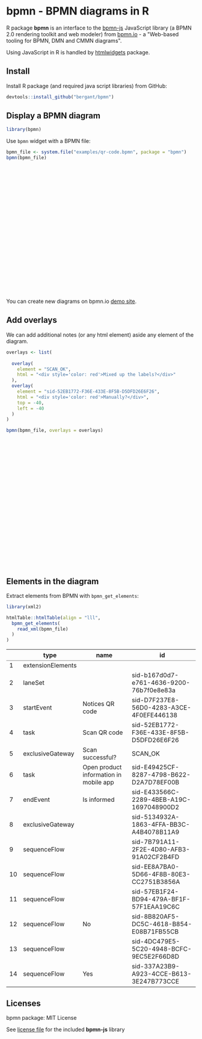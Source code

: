 # bpmn - BPMN diagrams in R



R package **bpmn** is an interface to the [bpmn-js](https://github.com/bpmn-io/bpmn-js) JavaScript library (a BPMN 2.0 rendering toolkit and web modeler) from [bpmn.io](https://bpmn.io/) - a "Web-based tooling for BPMN, DMN and CMMN diagrams".
 
Using JavaScript in R is handled by [htmlwidgets](https://github.com/ramnathv/htmlwidgets) package. 


## Install 
Install R package (and required java script libraries) from GitHub:


```r
devtools::install_github("bergant/bpmn")
```


## Display a BPMN diagram


```r
library(bpmn)
```


Use `bpmn` widget with a BPMN file:


```r
bpmn_file <- system.file("examples/qr-code.bpmn", package = "bpmn")
bpmn(bpmn_file)
```

<!--html_preserve--><div id="htmlwidget-8d5c1e94c0fe0ba910f8" style="width:864px;height:336px;" class="bpmn html-widget"></div>
<script type="application/json" data-for="htmlwidget-8d5c1e94c0fe0ba910f8">{"x":{"bpmn_model":"<?xml version=\"1.0\" encoding=\"UTF-8\"?>\n<definitions xmlns=\"http://www.omg.org/spec/BPMN/20100524/MODEL\" xmlns:bpmndi=\"http://www.omg.org/spec/BPMN/20100524/DI\" xmlns:omgdc=\"http://www.omg.org/spec/DD/20100524/DC\" xmlns:omgdi=\"http://www.omg.org/spec/DD/20100524/DI\" xmlns:xsi=\"http://www.w3.org/2001/XMLSchema-instance\" expressionLanguage=\"http://www.w3.org/1999/XPath\" typeLanguage=\"http://www.w3.org/2001/XMLSchema\" targetNamespace=\"\" xsi:schemaLocation=\"http://www.omg.org/spec/BPMN/20100524/MODEL http://www.omg.org/spec/BPMN/2.0/20100501/BPMN20.xsd\">\n  <collaboration id=\"sid-c0e745ff-361e-4afb-8c8d-2a1fc32b1424\">\n    <participant id=\"sid-87F4C1D6-25E1-4A45-9DA7-AD945993D06F\" name=\"Customer\" processRef=\"sid-C3803939-0872-457F-8336-EAE484DC4A04\">\n    <\/participant>\n  <\/collaboration>\n  <process id=\"sid-C3803939-0872-457F-8336-EAE484DC4A04\" isClosed=\"false\" isExecutable=\"false\" name=\"Customer\" processType=\"None\">\n    <extensionElements/>\n    <laneSet id=\"sid-b167d0d7-e761-4636-9200-76b7f0e8e83a\">\n      <lane id=\"sid-57E4FE0D-18E4-478D-BC5D-B15164E93254\">\n        <flowNodeRef>sid-D7F237E8-56D0-4283-A3CE-4F0EFE446138<\/flowNodeRef>\n        <flowNodeRef>sid-52EB1772-F36E-433E-8F5B-D5DFD26E6F26<\/flowNodeRef>\n        <flowNodeRef>SCAN_OK<\/flowNodeRef>\n        <flowNodeRef>sid-E49425CF-8287-4798-B622-D2A7D78EF00B<\/flowNodeRef>\n        <flowNodeRef>sid-E433566C-2289-4BEB-A19C-1697048900D2<\/flowNodeRef>\n        <flowNodeRef>sid-5134932A-1863-4FFA-BB3C-A4B4078B11A9<\/flowNodeRef>\n      <\/lane>\n    <\/laneSet>\n    <startEvent id=\"sid-D7F237E8-56D0-4283-A3CE-4F0EFE446138\" name=\"Notices&#10;QR code\">\n      <outgoing>sid-7B791A11-2F2E-4D80-AFB3-91A02CF2B4FD<\/outgoing>\n    <\/startEvent>\n    <task completionQuantity=\"1\" id=\"sid-52EB1772-F36E-433E-8F5B-D5DFD26E6F26\" isForCompensation=\"false\" name=\"Scan QR code\" startQuantity=\"1\">\n      <incoming>sid-4DC479E5-5C20-4948-BCFC-9EC5E2F66D8D<\/incoming>\n      <outgoing>sid-EE8A7BA0-5D66-4F8B-80E3-CC2751B3856A<\/outgoing>\n    <\/task>\n    <exclusiveGateway gatewayDirection=\"Diverging\" id=\"SCAN_OK\" name=\"Scan successful?&#10;\">\n      <incoming>sid-EE8A7BA0-5D66-4F8B-80E3-CC2751B3856A<\/incoming>\n      <outgoing>sid-8B820AF5-DC5C-4618-B854-E08B71FB55CB<\/outgoing>\n      <outgoing>sid-337A23B9-A923-4CCE-B613-3E247B773CCE<\/outgoing>\n    <\/exclusiveGateway>\n    <task completionQuantity=\"1\" id=\"sid-E49425CF-8287-4798-B622-D2A7D78EF00B\" isForCompensation=\"false\" name=\"Open product information in mobile  app\" startQuantity=\"1\">\n      <incoming>sid-8B820AF5-DC5C-4618-B854-E08B71FB55CB<\/incoming>\n      <outgoing>sid-57EB1F24-BD94-479A-BF1F-57F1EAA19C6C<\/outgoing>\n    <\/task>\n    <endEvent id=\"sid-E433566C-2289-4BEB-A19C-1697048900D2\" name=\"Is informed\">\n      <incoming>sid-57EB1F24-BD94-479A-BF1F-57F1EAA19C6C<\/incoming>\n    <\/endEvent>\n    <exclusiveGateway gatewayDirection=\"Converging\" id=\"sid-5134932A-1863-4FFA-BB3C-A4B4078B11A9\">\n      <incoming>sid-7B791A11-2F2E-4D80-AFB3-91A02CF2B4FD<\/incoming>\n      <incoming>sid-337A23B9-A923-4CCE-B613-3E247B773CCE<\/incoming>\n      <outgoing>sid-4DC479E5-5C20-4948-BCFC-9EC5E2F66D8D<\/outgoing>\n    <\/exclusiveGateway>\n    <sequenceFlow id=\"sid-7B791A11-2F2E-4D80-AFB3-91A02CF2B4FD\" sourceRef=\"sid-D7F237E8-56D0-4283-A3CE-4F0EFE446138\" targetRef=\"sid-5134932A-1863-4FFA-BB3C-A4B4078B11A9\"/>\n    <sequenceFlow id=\"sid-EE8A7BA0-5D66-4F8B-80E3-CC2751B3856A\" sourceRef=\"sid-52EB1772-F36E-433E-8F5B-D5DFD26E6F26\" targetRef=\"SCAN_OK\"/>\n    <sequenceFlow id=\"sid-57EB1F24-BD94-479A-BF1F-57F1EAA19C6C\" sourceRef=\"sid-E49425CF-8287-4798-B622-D2A7D78EF00B\" targetRef=\"sid-E433566C-2289-4BEB-A19C-1697048900D2\"/>\n    <sequenceFlow id=\"sid-8B820AF5-DC5C-4618-B854-E08B71FB55CB\" name=\"No\" sourceRef=\"SCAN_OK\" targetRef=\"sid-E49425CF-8287-4798-B622-D2A7D78EF00B\"/>\n    <sequenceFlow id=\"sid-4DC479E5-5C20-4948-BCFC-9EC5E2F66D8D\" sourceRef=\"sid-5134932A-1863-4FFA-BB3C-A4B4078B11A9\" targetRef=\"sid-52EB1772-F36E-433E-8F5B-D5DFD26E6F26\"/>\n    <sequenceFlow id=\"sid-337A23B9-A923-4CCE-B613-3E247B773CCE\" name=\"Yes\" sourceRef=\"SCAN_OK\" targetRef=\"sid-5134932A-1863-4FFA-BB3C-A4B4078B11A9\"/>\n  <\/process>\n  <bpmndi:BPMNDiagram id=\"sid-74620812-92c4-44e5-949c-aa47393d3830\">\n    <bpmndi:BPMNPlane bpmnElement=\"sid-c0e745ff-361e-4afb-8c8d-2a1fc32b1424\" id=\"sid-cdcae759-2af7-4a6d-bd02-53f3352a731d\">\n      <bpmndi:BPMNShape bpmnElement=\"sid-87F4C1D6-25E1-4A45-9DA7-AD945993D06F\" id=\"sid-87F4C1D6-25E1-4A45-9DA7-AD945993D06F_gui\" isHorizontal=\"true\">\n        <omgdc:Bounds height=\"250.0\" width=\"933.0\" x=\"42.5\" y=\"75.0\"/>\n        <bpmndi:BPMNLabel labelStyle=\"sid-84cb49fd-2f7c-44fb-8950-83c3fa153d3b\">\n          <omgdc:Bounds height=\"59.142852783203125\" width=\"12.000000000000014\" x=\"47.49999999999999\" y=\"170.42857360839844\"/>\n        <\/bpmndi:BPMNLabel>\n      <\/bpmndi:BPMNShape>\n      <bpmndi:BPMNShape bpmnElement=\"sid-57E4FE0D-18E4-478D-BC5D-B15164E93254\" id=\"sid-57E4FE0D-18E4-478D-BC5D-B15164E93254_gui\" isHorizontal=\"true\">\n        <omgdc:Bounds height=\"250.0\" width=\"903.0\" x=\"72.5\" y=\"75.0\"/>\n      <\/bpmndi:BPMNShape>\n      <bpmndi:BPMNShape bpmnElement=\"sid-D7F237E8-56D0-4283-A3CE-4F0EFE446138\" id=\"sid-D7F237E8-56D0-4283-A3CE-4F0EFE446138_gui\">\n        <omgdc:Bounds height=\"30.0\" width=\"30.0\" x=\"150.0\" y=\"165.0\"/>\n        <bpmndi:BPMNLabel labelStyle=\"sid-e0502d32-f8d1-41cf-9c4a-cbb49fecf581\">\n          <omgdc:Bounds height=\"22.0\" width=\"46.35714340209961\" x=\"141.8214282989502\" y=\"197.0\"/>\n        <\/bpmndi:BPMNLabel>\n      <\/bpmndi:BPMNShape>\n      <bpmndi:BPMNShape bpmnElement=\"sid-52EB1772-F36E-433E-8F5B-D5DFD26E6F26\" id=\"sid-52EB1772-F36E-433E-8F5B-D5DFD26E6F26_gui\">\n        <omgdc:Bounds height=\"80.0\" width=\"100.0\" x=\"352.5\" y=\"140.0\"/>\n        <bpmndi:BPMNLabel labelStyle=\"sid-84cb49fd-2f7c-44fb-8950-83c3fa153d3b\">\n          <omgdc:Bounds height=\"12.0\" width=\"84.0\" x=\"360.5\" y=\"172.0\"/>\n        <\/bpmndi:BPMNLabel>\n      <\/bpmndi:BPMNShape>\n      <bpmndi:BPMNShape bpmnElement=\"SCAN_OK\" id=\"SCAN_OK_gui\" isMarkerVisible=\"true\">\n        <omgdc:Bounds height=\"40.0\" width=\"40.0\" x=\"550.0\" y=\"160.0\"/>\n        <bpmndi:BPMNLabel labelStyle=\"sid-e0502d32-f8d1-41cf-9c4a-cbb49fecf581\">\n          <omgdc:Bounds height=\"12.0\" width=\"102.0\" x=\"521.0\" y=\"127.0\"/>\n        <\/bpmndi:BPMNLabel>\n      <\/bpmndi:BPMNShape>\n      <bpmndi:BPMNShape bpmnElement=\"sid-E49425CF-8287-4798-B622-D2A7D78EF00B\" id=\"sid-E49425CF-8287-4798-B622-D2A7D78EF00B_gui\">\n        <omgdc:Bounds height=\"80.0\" width=\"100.0\" x=\"687.5\" y=\"140.0\"/>\n        <bpmndi:BPMNLabel labelStyle=\"sid-84cb49fd-2f7c-44fb-8950-83c3fa153d3b\">\n          <omgdc:Bounds height=\"36.0\" width=\"83.14285278320312\" x=\"695.9285736083984\" y=\"162.0\"/>\n        <\/bpmndi:BPMNLabel>\n      <\/bpmndi:BPMNShape>\n      <bpmndi:BPMNShape bpmnElement=\"sid-E433566C-2289-4BEB-A19C-1697048900D2\" id=\"sid-E433566C-2289-4BEB-A19C-1697048900D2_gui\">\n        <omgdc:Bounds height=\"28.0\" width=\"28.0\" x=\"865.0\" y=\"166.0\"/>\n        <bpmndi:BPMNLabel labelStyle=\"sid-e0502d32-f8d1-41cf-9c4a-cbb49fecf581\">\n          <omgdc:Bounds height=\"11.0\" width=\"62.857147216796875\" x=\"847.5714263916016\" y=\"196.0\"/>\n        <\/bpmndi:BPMNLabel>\n      <\/bpmndi:BPMNShape>\n      <bpmndi:BPMNShape bpmnElement=\"sid-5134932A-1863-4FFA-BB3C-A4B4078B11A9\" id=\"sid-5134932A-1863-4FFA-BB3C-A4B4078B11A9_gui\" isMarkerVisible=\"true\">\n        <omgdc:Bounds height=\"40.0\" width=\"40.0\" x=\"240.0\" y=\"160.0\"/>\n      <\/bpmndi:BPMNShape>\n      <bpmndi:BPMNEdge bpmnElement=\"sid-EE8A7BA0-5D66-4F8B-80E3-CC2751B3856A\" id=\"sid-EE8A7BA0-5D66-4F8B-80E3-CC2751B3856A_gui\">\n        <omgdi:waypoint x=\"452.5\" y=\"180\"/>\n        <omgdi:waypoint x=\"550.0\" y=\"180\"/>\n      <\/bpmndi:BPMNEdge>\n      <bpmndi:BPMNEdge bpmnElement=\"sid-8B820AF5-DC5C-4618-B854-E08B71FB55CB\" id=\"sid-8B820AF5-DC5C-4618-B854-E08B71FB55CB_gui\">\n        <omgdi:waypoint x=\"590.0\" y=\"180\"/>\n        <omgdi:waypoint x=\"687.5\" y=\"180\"/>\n        <bpmndi:BPMNLabel labelStyle=\"sid-e0502d32-f8d1-41cf-9c4a-cbb49fecf581\">\n          <omgdc:Bounds height=\"12.048704338048935\" width=\"16.32155963195521\" x=\"597.8850936986571\" y=\"155\"/>\n        <\/bpmndi:BPMNLabel>\n      <\/bpmndi:BPMNEdge>\n      <bpmndi:BPMNEdge bpmnElement=\"sid-7B791A11-2F2E-4D80-AFB3-91A02CF2B4FD\" id=\"sid-7B791A11-2F2E-4D80-AFB3-91A02CF2B4FD_gui\">\n        <omgdi:waypoint x=\"180.0\" y=\"180\"/>\n        <omgdi:waypoint x=\"240.0\" y=\"180\"/>\n      <\/bpmndi:BPMNEdge>\n      <bpmndi:BPMNEdge bpmnElement=\"sid-4DC479E5-5C20-4948-BCFC-9EC5E2F66D8D\" id=\"sid-4DC479E5-5C20-4948-BCFC-9EC5E2F66D8D_gui\">\n        <omgdi:waypoint x=\"280.0\" y=\"180\"/>\n        <omgdi:waypoint x=\"352.5\" y=\"180\"/>\n      <\/bpmndi:BPMNEdge>\n      <bpmndi:BPMNEdge bpmnElement=\"sid-57EB1F24-BD94-479A-BF1F-57F1EAA19C6C\" id=\"sid-57EB1F24-BD94-479A-BF1F-57F1EAA19C6C_gui\">\n        <omgdi:waypoint x=\"787.5\" y=\"180.0\"/>\n        <omgdi:waypoint x=\"865.0\" y=\"180.0\"/>\n      <\/bpmndi:BPMNEdge>\n      <bpmndi:BPMNEdge bpmnElement=\"sid-337A23B9-A923-4CCE-B613-3E247B773CCE\" id=\"sid-337A23B9-A923-4CCE-B613-3E247B773CCE_gui\">\n        <omgdi:waypoint x=\"570.5\" y=\"200.0\"/>\n        <omgdi:waypoint x=\"570.5\" y=\"269.0\"/>\n        <omgdi:waypoint x=\"260.5\" y=\"269.0\"/>\n        <omgdi:waypoint x=\"260.5\" y=\"200.0\"/>\n        <bpmndi:BPMNLabel labelStyle=\"sid-e0502d32-f8d1-41cf-9c4a-cbb49fecf581\">\n          <omgdc:Bounds height=\"21.4285888671875\" width=\"12.0\" x=\"550\" y=\"205\"/>\n        <\/bpmndi:BPMNLabel>\n      <\/bpmndi:BPMNEdge>\n    <\/bpmndi:BPMNPlane>\n    <bpmndi:BPMNLabelStyle id=\"sid-e0502d32-f8d1-41cf-9c4a-cbb49fecf581\">\n      <omgdc:Font isBold=\"false\" isItalic=\"false\" isStrikeThrough=\"false\" isUnderline=\"false\" name=\"Arial\" size=\"11.0\"/>\n    <\/bpmndi:BPMNLabelStyle>\n    <bpmndi:BPMNLabelStyle id=\"sid-84cb49fd-2f7c-44fb-8950-83c3fa153d3b\">\n      <omgdc:Font isBold=\"false\" isItalic=\"false\" isStrikeThrough=\"false\" isUnderline=\"false\" name=\"Arial\" size=\"12.0\"/>\n    <\/bpmndi:BPMNLabelStyle>\n  <\/bpmndi:BPMNDiagram>\n<\/definitions>\n"},"evals":[],"jsHooks":[]}</script><!--/html_preserve-->

You can create new diagrams on bpmn.io [demo site](http://demo.bpmn.io/).

## Add overlays

We can add additional notes (or any html element) aside any element of the 
diagram.


```r
overlays <- list(
  
  overlay(
    element = "SCAN_OK", 
    html = "<div style='color: red'>Mixed up the labels?</div>"
  ),
  overlay(
    element = "sid-52EB1772-F36E-433E-8F5B-D5DFD26E6F26", 
    html = "<div style='color: red'>Manually?</div>",
    top = -40,
    left = -40
  )
)

bpmn(bpmn_file, overlays = overlays)
```

<!--html_preserve--><div id="htmlwidget-854fdee306e200d8c5af" style="width:864px;height:336px;" class="bpmn html-widget"></div>
<script type="application/json" data-for="htmlwidget-854fdee306e200d8c5af">{"x":{"bpmn_model":"<?xml version=\"1.0\" encoding=\"UTF-8\"?>\n<definitions xmlns=\"http://www.omg.org/spec/BPMN/20100524/MODEL\" xmlns:bpmndi=\"http://www.omg.org/spec/BPMN/20100524/DI\" xmlns:omgdc=\"http://www.omg.org/spec/DD/20100524/DC\" xmlns:omgdi=\"http://www.omg.org/spec/DD/20100524/DI\" xmlns:xsi=\"http://www.w3.org/2001/XMLSchema-instance\" expressionLanguage=\"http://www.w3.org/1999/XPath\" typeLanguage=\"http://www.w3.org/2001/XMLSchema\" targetNamespace=\"\" xsi:schemaLocation=\"http://www.omg.org/spec/BPMN/20100524/MODEL http://www.omg.org/spec/BPMN/2.0/20100501/BPMN20.xsd\">\n  <collaboration id=\"sid-c0e745ff-361e-4afb-8c8d-2a1fc32b1424\">\n    <participant id=\"sid-87F4C1D6-25E1-4A45-9DA7-AD945993D06F\" name=\"Customer\" processRef=\"sid-C3803939-0872-457F-8336-EAE484DC4A04\">\n    <\/participant>\n  <\/collaboration>\n  <process id=\"sid-C3803939-0872-457F-8336-EAE484DC4A04\" isClosed=\"false\" isExecutable=\"false\" name=\"Customer\" processType=\"None\">\n    <extensionElements/>\n    <laneSet id=\"sid-b167d0d7-e761-4636-9200-76b7f0e8e83a\">\n      <lane id=\"sid-57E4FE0D-18E4-478D-BC5D-B15164E93254\">\n        <flowNodeRef>sid-D7F237E8-56D0-4283-A3CE-4F0EFE446138<\/flowNodeRef>\n        <flowNodeRef>sid-52EB1772-F36E-433E-8F5B-D5DFD26E6F26<\/flowNodeRef>\n        <flowNodeRef>SCAN_OK<\/flowNodeRef>\n        <flowNodeRef>sid-E49425CF-8287-4798-B622-D2A7D78EF00B<\/flowNodeRef>\n        <flowNodeRef>sid-E433566C-2289-4BEB-A19C-1697048900D2<\/flowNodeRef>\n        <flowNodeRef>sid-5134932A-1863-4FFA-BB3C-A4B4078B11A9<\/flowNodeRef>\n      <\/lane>\n    <\/laneSet>\n    <startEvent id=\"sid-D7F237E8-56D0-4283-A3CE-4F0EFE446138\" name=\"Notices&#10;QR code\">\n      <outgoing>sid-7B791A11-2F2E-4D80-AFB3-91A02CF2B4FD<\/outgoing>\n    <\/startEvent>\n    <task completionQuantity=\"1\" id=\"sid-52EB1772-F36E-433E-8F5B-D5DFD26E6F26\" isForCompensation=\"false\" name=\"Scan QR code\" startQuantity=\"1\">\n      <incoming>sid-4DC479E5-5C20-4948-BCFC-9EC5E2F66D8D<\/incoming>\n      <outgoing>sid-EE8A7BA0-5D66-4F8B-80E3-CC2751B3856A<\/outgoing>\n    <\/task>\n    <exclusiveGateway gatewayDirection=\"Diverging\" id=\"SCAN_OK\" name=\"Scan successful?&#10;\">\n      <incoming>sid-EE8A7BA0-5D66-4F8B-80E3-CC2751B3856A<\/incoming>\n      <outgoing>sid-8B820AF5-DC5C-4618-B854-E08B71FB55CB<\/outgoing>\n      <outgoing>sid-337A23B9-A923-4CCE-B613-3E247B773CCE<\/outgoing>\n    <\/exclusiveGateway>\n    <task completionQuantity=\"1\" id=\"sid-E49425CF-8287-4798-B622-D2A7D78EF00B\" isForCompensation=\"false\" name=\"Open product information in mobile  app\" startQuantity=\"1\">\n      <incoming>sid-8B820AF5-DC5C-4618-B854-E08B71FB55CB<\/incoming>\n      <outgoing>sid-57EB1F24-BD94-479A-BF1F-57F1EAA19C6C<\/outgoing>\n    <\/task>\n    <endEvent id=\"sid-E433566C-2289-4BEB-A19C-1697048900D2\" name=\"Is informed\">\n      <incoming>sid-57EB1F24-BD94-479A-BF1F-57F1EAA19C6C<\/incoming>\n    <\/endEvent>\n    <exclusiveGateway gatewayDirection=\"Converging\" id=\"sid-5134932A-1863-4FFA-BB3C-A4B4078B11A9\">\n      <incoming>sid-7B791A11-2F2E-4D80-AFB3-91A02CF2B4FD<\/incoming>\n      <incoming>sid-337A23B9-A923-4CCE-B613-3E247B773CCE<\/incoming>\n      <outgoing>sid-4DC479E5-5C20-4948-BCFC-9EC5E2F66D8D<\/outgoing>\n    <\/exclusiveGateway>\n    <sequenceFlow id=\"sid-7B791A11-2F2E-4D80-AFB3-91A02CF2B4FD\" sourceRef=\"sid-D7F237E8-56D0-4283-A3CE-4F0EFE446138\" targetRef=\"sid-5134932A-1863-4FFA-BB3C-A4B4078B11A9\"/>\n    <sequenceFlow id=\"sid-EE8A7BA0-5D66-4F8B-80E3-CC2751B3856A\" sourceRef=\"sid-52EB1772-F36E-433E-8F5B-D5DFD26E6F26\" targetRef=\"SCAN_OK\"/>\n    <sequenceFlow id=\"sid-57EB1F24-BD94-479A-BF1F-57F1EAA19C6C\" sourceRef=\"sid-E49425CF-8287-4798-B622-D2A7D78EF00B\" targetRef=\"sid-E433566C-2289-4BEB-A19C-1697048900D2\"/>\n    <sequenceFlow id=\"sid-8B820AF5-DC5C-4618-B854-E08B71FB55CB\" name=\"No\" sourceRef=\"SCAN_OK\" targetRef=\"sid-E49425CF-8287-4798-B622-D2A7D78EF00B\"/>\n    <sequenceFlow id=\"sid-4DC479E5-5C20-4948-BCFC-9EC5E2F66D8D\" sourceRef=\"sid-5134932A-1863-4FFA-BB3C-A4B4078B11A9\" targetRef=\"sid-52EB1772-F36E-433E-8F5B-D5DFD26E6F26\"/>\n    <sequenceFlow id=\"sid-337A23B9-A923-4CCE-B613-3E247B773CCE\" name=\"Yes\" sourceRef=\"SCAN_OK\" targetRef=\"sid-5134932A-1863-4FFA-BB3C-A4B4078B11A9\"/>\n  <\/process>\n  <bpmndi:BPMNDiagram id=\"sid-74620812-92c4-44e5-949c-aa47393d3830\">\n    <bpmndi:BPMNPlane bpmnElement=\"sid-c0e745ff-361e-4afb-8c8d-2a1fc32b1424\" id=\"sid-cdcae759-2af7-4a6d-bd02-53f3352a731d\">\n      <bpmndi:BPMNShape bpmnElement=\"sid-87F4C1D6-25E1-4A45-9DA7-AD945993D06F\" id=\"sid-87F4C1D6-25E1-4A45-9DA7-AD945993D06F_gui\" isHorizontal=\"true\">\n        <omgdc:Bounds height=\"250.0\" width=\"933.0\" x=\"42.5\" y=\"75.0\"/>\n        <bpmndi:BPMNLabel labelStyle=\"sid-84cb49fd-2f7c-44fb-8950-83c3fa153d3b\">\n          <omgdc:Bounds height=\"59.142852783203125\" width=\"12.000000000000014\" x=\"47.49999999999999\" y=\"170.42857360839844\"/>\n        <\/bpmndi:BPMNLabel>\n      <\/bpmndi:BPMNShape>\n      <bpmndi:BPMNShape bpmnElement=\"sid-57E4FE0D-18E4-478D-BC5D-B15164E93254\" id=\"sid-57E4FE0D-18E4-478D-BC5D-B15164E93254_gui\" isHorizontal=\"true\">\n        <omgdc:Bounds height=\"250.0\" width=\"903.0\" x=\"72.5\" y=\"75.0\"/>\n      <\/bpmndi:BPMNShape>\n      <bpmndi:BPMNShape bpmnElement=\"sid-D7F237E8-56D0-4283-A3CE-4F0EFE446138\" id=\"sid-D7F237E8-56D0-4283-A3CE-4F0EFE446138_gui\">\n        <omgdc:Bounds height=\"30.0\" width=\"30.0\" x=\"150.0\" y=\"165.0\"/>\n        <bpmndi:BPMNLabel labelStyle=\"sid-e0502d32-f8d1-41cf-9c4a-cbb49fecf581\">\n          <omgdc:Bounds height=\"22.0\" width=\"46.35714340209961\" x=\"141.8214282989502\" y=\"197.0\"/>\n        <\/bpmndi:BPMNLabel>\n      <\/bpmndi:BPMNShape>\n      <bpmndi:BPMNShape bpmnElement=\"sid-52EB1772-F36E-433E-8F5B-D5DFD26E6F26\" id=\"sid-52EB1772-F36E-433E-8F5B-D5DFD26E6F26_gui\">\n        <omgdc:Bounds height=\"80.0\" width=\"100.0\" x=\"352.5\" y=\"140.0\"/>\n        <bpmndi:BPMNLabel labelStyle=\"sid-84cb49fd-2f7c-44fb-8950-83c3fa153d3b\">\n          <omgdc:Bounds height=\"12.0\" width=\"84.0\" x=\"360.5\" y=\"172.0\"/>\n        <\/bpmndi:BPMNLabel>\n      <\/bpmndi:BPMNShape>\n      <bpmndi:BPMNShape bpmnElement=\"SCAN_OK\" id=\"SCAN_OK_gui\" isMarkerVisible=\"true\">\n        <omgdc:Bounds height=\"40.0\" width=\"40.0\" x=\"550.0\" y=\"160.0\"/>\n        <bpmndi:BPMNLabel labelStyle=\"sid-e0502d32-f8d1-41cf-9c4a-cbb49fecf581\">\n          <omgdc:Bounds height=\"12.0\" width=\"102.0\" x=\"521.0\" y=\"127.0\"/>\n        <\/bpmndi:BPMNLabel>\n      <\/bpmndi:BPMNShape>\n      <bpmndi:BPMNShape bpmnElement=\"sid-E49425CF-8287-4798-B622-D2A7D78EF00B\" id=\"sid-E49425CF-8287-4798-B622-D2A7D78EF00B_gui\">\n        <omgdc:Bounds height=\"80.0\" width=\"100.0\" x=\"687.5\" y=\"140.0\"/>\n        <bpmndi:BPMNLabel labelStyle=\"sid-84cb49fd-2f7c-44fb-8950-83c3fa153d3b\">\n          <omgdc:Bounds height=\"36.0\" width=\"83.14285278320312\" x=\"695.9285736083984\" y=\"162.0\"/>\n        <\/bpmndi:BPMNLabel>\n      <\/bpmndi:BPMNShape>\n      <bpmndi:BPMNShape bpmnElement=\"sid-E433566C-2289-4BEB-A19C-1697048900D2\" id=\"sid-E433566C-2289-4BEB-A19C-1697048900D2_gui\">\n        <omgdc:Bounds height=\"28.0\" width=\"28.0\" x=\"865.0\" y=\"166.0\"/>\n        <bpmndi:BPMNLabel labelStyle=\"sid-e0502d32-f8d1-41cf-9c4a-cbb49fecf581\">\n          <omgdc:Bounds height=\"11.0\" width=\"62.857147216796875\" x=\"847.5714263916016\" y=\"196.0\"/>\n        <\/bpmndi:BPMNLabel>\n      <\/bpmndi:BPMNShape>\n      <bpmndi:BPMNShape bpmnElement=\"sid-5134932A-1863-4FFA-BB3C-A4B4078B11A9\" id=\"sid-5134932A-1863-4FFA-BB3C-A4B4078B11A9_gui\" isMarkerVisible=\"true\">\n        <omgdc:Bounds height=\"40.0\" width=\"40.0\" x=\"240.0\" y=\"160.0\"/>\n      <\/bpmndi:BPMNShape>\n      <bpmndi:BPMNEdge bpmnElement=\"sid-EE8A7BA0-5D66-4F8B-80E3-CC2751B3856A\" id=\"sid-EE8A7BA0-5D66-4F8B-80E3-CC2751B3856A_gui\">\n        <omgdi:waypoint x=\"452.5\" y=\"180\"/>\n        <omgdi:waypoint x=\"550.0\" y=\"180\"/>\n      <\/bpmndi:BPMNEdge>\n      <bpmndi:BPMNEdge bpmnElement=\"sid-8B820AF5-DC5C-4618-B854-E08B71FB55CB\" id=\"sid-8B820AF5-DC5C-4618-B854-E08B71FB55CB_gui\">\n        <omgdi:waypoint x=\"590.0\" y=\"180\"/>\n        <omgdi:waypoint x=\"687.5\" y=\"180\"/>\n        <bpmndi:BPMNLabel labelStyle=\"sid-e0502d32-f8d1-41cf-9c4a-cbb49fecf581\">\n          <omgdc:Bounds height=\"12.048704338048935\" width=\"16.32155963195521\" x=\"597.8850936986571\" y=\"155\"/>\n        <\/bpmndi:BPMNLabel>\n      <\/bpmndi:BPMNEdge>\n      <bpmndi:BPMNEdge bpmnElement=\"sid-7B791A11-2F2E-4D80-AFB3-91A02CF2B4FD\" id=\"sid-7B791A11-2F2E-4D80-AFB3-91A02CF2B4FD_gui\">\n        <omgdi:waypoint x=\"180.0\" y=\"180\"/>\n        <omgdi:waypoint x=\"240.0\" y=\"180\"/>\n      <\/bpmndi:BPMNEdge>\n      <bpmndi:BPMNEdge bpmnElement=\"sid-4DC479E5-5C20-4948-BCFC-9EC5E2F66D8D\" id=\"sid-4DC479E5-5C20-4948-BCFC-9EC5E2F66D8D_gui\">\n        <omgdi:waypoint x=\"280.0\" y=\"180\"/>\n        <omgdi:waypoint x=\"352.5\" y=\"180\"/>\n      <\/bpmndi:BPMNEdge>\n      <bpmndi:BPMNEdge bpmnElement=\"sid-57EB1F24-BD94-479A-BF1F-57F1EAA19C6C\" id=\"sid-57EB1F24-BD94-479A-BF1F-57F1EAA19C6C_gui\">\n        <omgdi:waypoint x=\"787.5\" y=\"180.0\"/>\n        <omgdi:waypoint x=\"865.0\" y=\"180.0\"/>\n      <\/bpmndi:BPMNEdge>\n      <bpmndi:BPMNEdge bpmnElement=\"sid-337A23B9-A923-4CCE-B613-3E247B773CCE\" id=\"sid-337A23B9-A923-4CCE-B613-3E247B773CCE_gui\">\n        <omgdi:waypoint x=\"570.5\" y=\"200.0\"/>\n        <omgdi:waypoint x=\"570.5\" y=\"269.0\"/>\n        <omgdi:waypoint x=\"260.5\" y=\"269.0\"/>\n        <omgdi:waypoint x=\"260.5\" y=\"200.0\"/>\n        <bpmndi:BPMNLabel labelStyle=\"sid-e0502d32-f8d1-41cf-9c4a-cbb49fecf581\">\n          <omgdc:Bounds height=\"21.4285888671875\" width=\"12.0\" x=\"550\" y=\"205\"/>\n        <\/bpmndi:BPMNLabel>\n      <\/bpmndi:BPMNEdge>\n    <\/bpmndi:BPMNPlane>\n    <bpmndi:BPMNLabelStyle id=\"sid-e0502d32-f8d1-41cf-9c4a-cbb49fecf581\">\n      <omgdc:Font isBold=\"false\" isItalic=\"false\" isStrikeThrough=\"false\" isUnderline=\"false\" name=\"Arial\" size=\"11.0\"/>\n    <\/bpmndi:BPMNLabelStyle>\n    <bpmndi:BPMNLabelStyle id=\"sid-84cb49fd-2f7c-44fb-8950-83c3fa153d3b\">\n      <omgdc:Font isBold=\"false\" isItalic=\"false\" isStrikeThrough=\"false\" isUnderline=\"false\" name=\"Arial\" size=\"12.0\"/>\n    <\/bpmndi:BPMNLabelStyle>\n  <\/bpmndi:BPMNDiagram>\n<\/definitions>\n","overlays":[{"element":"SCAN_OK","type":"note","overlay":{"html":"<div style='color: red'>Mixed up the labels?<\/div>","position":{"bottom":0,"right":0}}},{"element":"sid-52EB1772-F36E-433E-8F5B-D5DFD26E6F26","type":"note","overlay":{"html":"<div style='color: red'>Manually?<\/div>","position":{"left":-40,"top":-40}}}]},"evals":[],"jsHooks":[]}</script><!--/html_preserve-->

## Elements in the diagram

Extract elements from BPMN with `bpmn_get_elements`:


```r
library(xml2)

htmlTable::htmlTable(align = "lll",
  bpmn_get_elements(
    read_xml(bpmn_file)
  )
)
```

<table class='gmisc_table' style='border-collapse: collapse; margin-top: 1em; margin-bottom: 1em;' >
<thead>
<tr>
<th style='border-bottom: 1px solid grey; border-top: 2px solid grey;'> </th>
<th style='border-bottom: 1px solid grey; border-top: 2px solid grey; text-align: center;'>type</th>
<th style='border-bottom: 1px solid grey; border-top: 2px solid grey; text-align: center;'>name</th>
<th style='border-bottom: 1px solid grey; border-top: 2px solid grey; text-align: center;'>id</th>
</tr>
</thead>
<tbody>
<tr>
<td style='text-align: left;'>1</td>
<td style='text-align: left;'>extensionElements</td>
<td style='text-align: left;'></td>
<td style='text-align: left;'></td>
</tr>
<tr>
<td style='text-align: left;'>2</td>
<td style='text-align: left;'>laneSet</td>
<td style='text-align: left;'></td>
<td style='text-align: left;'>sid-b167d0d7-e761-4636-9200-76b7f0e8e83a</td>
</tr>
<tr>
<td style='text-align: left;'>3</td>
<td style='text-align: left;'>startEvent</td>
<td style='text-align: left;'>Notices
QR code</td>
<td style='text-align: left;'>sid-D7F237E8-56D0-4283-A3CE-4F0EFE446138</td>
</tr>
<tr>
<td style='text-align: left;'>4</td>
<td style='text-align: left;'>task</td>
<td style='text-align: left;'>Scan QR code</td>
<td style='text-align: left;'>sid-52EB1772-F36E-433E-8F5B-D5DFD26E6F26</td>
</tr>
<tr>
<td style='text-align: left;'>5</td>
<td style='text-align: left;'>exclusiveGateway</td>
<td style='text-align: left;'>Scan successful?
</td>
<td style='text-align: left;'>SCAN_OK</td>
</tr>
<tr>
<td style='text-align: left;'>6</td>
<td style='text-align: left;'>task</td>
<td style='text-align: left;'>Open product information in mobile  app</td>
<td style='text-align: left;'>sid-E49425CF-8287-4798-B622-D2A7D78EF00B</td>
</tr>
<tr>
<td style='text-align: left;'>7</td>
<td style='text-align: left;'>endEvent</td>
<td style='text-align: left;'>Is informed</td>
<td style='text-align: left;'>sid-E433566C-2289-4BEB-A19C-1697048900D2</td>
</tr>
<tr>
<td style='text-align: left;'>8</td>
<td style='text-align: left;'>exclusiveGateway</td>
<td style='text-align: left;'></td>
<td style='text-align: left;'>sid-5134932A-1863-4FFA-BB3C-A4B4078B11A9</td>
</tr>
<tr>
<td style='text-align: left;'>9</td>
<td style='text-align: left;'>sequenceFlow</td>
<td style='text-align: left;'></td>
<td style='text-align: left;'>sid-7B791A11-2F2E-4D80-AFB3-91A02CF2B4FD</td>
</tr>
<tr>
<td style='text-align: left;'>10</td>
<td style='text-align: left;'>sequenceFlow</td>
<td style='text-align: left;'></td>
<td style='text-align: left;'>sid-EE8A7BA0-5D66-4F8B-80E3-CC2751B3856A</td>
</tr>
<tr>
<td style='text-align: left;'>11</td>
<td style='text-align: left;'>sequenceFlow</td>
<td style='text-align: left;'></td>
<td style='text-align: left;'>sid-57EB1F24-BD94-479A-BF1F-57F1EAA19C6C</td>
</tr>
<tr>
<td style='text-align: left;'>12</td>
<td style='text-align: left;'>sequenceFlow</td>
<td style='text-align: left;'>No</td>
<td style='text-align: left;'>sid-8B820AF5-DC5C-4618-B854-E08B71FB55CB</td>
</tr>
<tr>
<td style='text-align: left;'>13</td>
<td style='text-align: left;'>sequenceFlow</td>
<td style='text-align: left;'></td>
<td style='text-align: left;'>sid-4DC479E5-5C20-4948-BCFC-9EC5E2F66D8D</td>
</tr>
<tr>
<td style='border-bottom: 2px solid grey; text-align: left;'>14</td>
<td style='border-bottom: 2px solid grey; text-align: left;'>sequenceFlow</td>
<td style='border-bottom: 2px solid grey; text-align: left;'>Yes</td>
<td style='border-bottom: 2px solid grey; text-align: left;'>sid-337A23B9-A923-4CCE-B613-3E247B773CCE</td>
</tr>
</tbody>
</table>



## Licenses

bpmn package: MIT License

See [license file](../inst/htmlwidgets/lib/bpmn-js/LICENSE) for 
the included **bpmn-js** library
